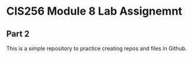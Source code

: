 # CIS256 Module 8 Lab Assignemnt
## Part 2

This is a simple repository to practice creating repos and files in Github.

